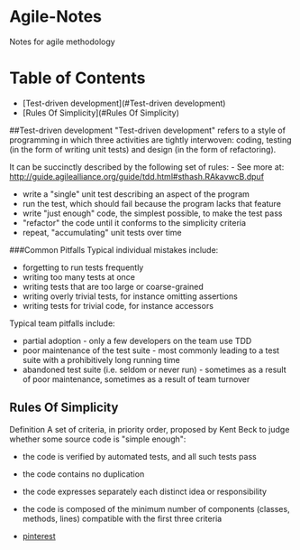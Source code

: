 # Agile-Notes
Notes for agile methodology

Table of Contents
=================

* [Test-driven development](#Test-driven development)
* [Rules Of Simplicity](#Rules Of Simplicity)

##Test-driven development
"Test-driven development" refers to a style of programming in which three activities are tightly interwoven: coding, testing (in the form of writing unit tests) and design (in the form of refactoring).

It can be succinctly described by the following set of rules: - See more at: http://guide.agilealliance.org/guide/tdd.html#sthash.RAkavwcB.dpuf

* write a "single" unit test describing an aspect of the program
* run the test, which should fail because the program lacks that feature
* write "just enough" code, the simplest possible, to make the test pass
* "refactor" the code until it conforms to the simplicity criteria
* repeat, "accumulating" unit tests over time

###Common Pitfalls
Typical individual mistakes include:

* forgetting to run tests frequently
* writing too many tests at once
* writing tests that are too large or coarse-grained
* writing overly trivial tests, for instance omitting assertions
* writing tests for trivial code, for instance accessors

Typical team pitfalls include:
* partial adoption - only a few developers on the team use TDD
* poor maintenance of the test suite - most commonly leading to a test suite with a prohibitively long running time
* abandoned test suite (i.e. seldom or never run) - sometimes as a result of poor maintenance, sometimes as a result of team turnover


## Rules Of Simplicity

Definition
A set of criteria, in priority order, proposed by Kent Beck to judge whether some source code is "simple enough":

* the code is verified by automated tests, and all such tests pass
* the code contains no duplication
* the code expresses separately each distinct idea or responsibility
* the code is composed of the minimum number of components (classes, methods, lines) compatible with the first three criteria


* [pinterest](https://www.pinterest.com)